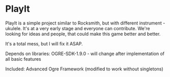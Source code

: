 # PlayIt
PlayIt is a simple project similar to Rocksmith, but with different instrument - ukulele. It's at a very early stage and everyone can contribute. We're looking for ideas and people, that could make this game better and better.

It's a total mess, but I will fix it ASAP.

Depends on libraries:
OGRE-SDK-1.9.0 - will change after implementation of all basic features

Included:
Advanced Ogre Framework (modified to work without singletons)
